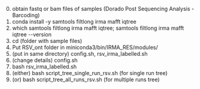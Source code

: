0)  obtain fastq or bam files of samples  (Dorado Post Sequencing Analysis - Barcoding)
1)	conda install -y samtools filtlong irma mafft iqtree
2)	which samtools filtlong irma mafft iqtree; samtools filtlong irma mafft iqtree --version
3)	cd (folder with sample files)
4)	Put RSV_ont folder in miniconda3/bin/IRMA_RES/modules/
5)	(put in same directory) config.sh, rsv_irma_labelled.sh
6)	(change details) config.sh
7)	bash rsv_irma_labelled.sh
8)	(either) bash script_tree_single_run_rsv.sh (for single run tree)
9)  (or) bash script_tree_all_runs_rsv.sh (for multiple runs tree)
